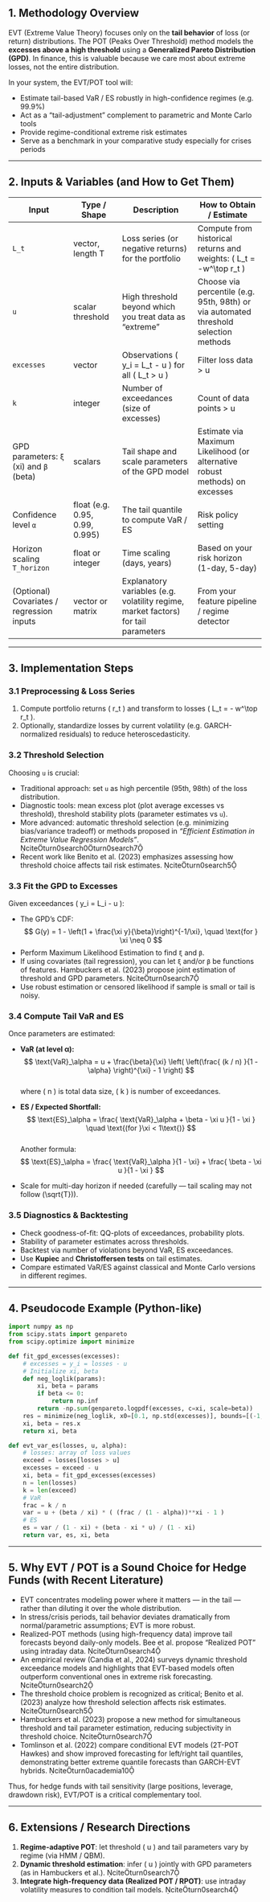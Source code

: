 ## 1. Methodology Overview

EVT (Extreme Value Theory) focuses only on the **tail behavior** of loss (or return) distributions. The POT (Peaks Over Threshold) method models the **excesses above a high threshold** using a **Generalized Pareto Distribution (GPD)**. In finance, this is valuable because we care most about extreme losses, not the entire distribution.

In your system, the EVT/POT tool will:
- Estimate tail-based VaR / ES robustly in high-confidence regimes (e.g. 99.9%)  
- Act as a “tail-adjustment” complement to parametric and Monte Carlo tools  
- Provide regime-conditional extreme risk estimates  
- Serve as a benchmark in your comparative study especially for crises periods  

---

## 2. Inputs & Variables (and How to Get Them)

| Input | Type / Shape | Description | How to Obtain / Estimate |
|---|---|-----------------------|---------------------------|
| `L_t` | vector, length T | Loss series (or negative returns) for the portfolio | Compute from historical returns and weights: \( L_t = -w^\top r_t \) |
| `u` | scalar threshold | High threshold beyond which you treat data as “extreme” | Choose via percentile (e.g. 95th, 98th) or via automated threshold selection methods |
| `excesses` | vector | Observations \( y_i = L_t - u \) for all \( L_t > u \) | Filter loss data > u |
| `k` | integer | Number of exceedances (size of excesses) | Count of data points > u |
| GPD parameters: `ξ` (xi) and `β` (beta) | scalars | Tail shape and scale parameters of the GPD model | Estimate via Maximum Likelihood (or alternative robust methods) on excesses |
| Confidence level `α` | float (e.g. 0.95, 0.99, 0.995) | The tail quantile to compute VaR / ES | Risk policy setting |
| Horizon scaling `T_horizon` | float or integer | Time scaling (days, years) | Based on your risk horizon (1-day, 5-day) |
| (Optional) Covariates / regression inputs | vector or matrix | Explanatory variables (e.g. volatility regime, market factors) for tail parameters | From your feature pipeline / regime detector |

---

## 3. Implementation Steps

### 3.1 Preprocessing & Loss Series

1. Compute portfolio returns \( r_t \) and transform to losses \( L_t = - w^\top r_t \).  
2. Optionally, standardize losses by current volatility (e.g. GARCH-normalized residuals) to reduce heteroscedasticity.

### 3.2 Threshold Selection

Choosing `u` is crucial:

- Traditional approach: set `u` as high percentile (95th, 98th) of the loss distribution.  
- Diagnostic tools: mean excess plot (plot average excesses vs threshold), threshold stability plots (parameter estimates vs `u`).  
- More advanced: automatic threshold selection (e.g. minimizing bias/variance tradeoff) or methods proposed in *“Efficient Estimation in Extreme Value Regression Models”*. citeturn0search0turn0search7  
- Recent work like Benito et al. (2023) emphasizes assessing how threshold choice affects tail risk estimates. citeturn0search5  

### 3.3 Fit the GPD to Excesses

Given exceedances \( y_i = L_i - u \):

- The GPD’s CDF:  
  $$
  G(y) = 1 - \left(1 + \frac{\xi y}{\beta}\right)^{-1/\xi}, \quad \text{for } \xi \neq 0  
  $$
- Perform Maximum Likelihood Estimation to find `ξ` and `β`.  
- If using covariates (tail regression), you can let `ξ` and/or `β` be functions of features. Hambuckers et al. (2023) propose joint estimation of threshold and GPD parameters. citeturn0search7  
- Use robust estimation or censored likelihood if sample is small or tail is noisy.

### 3.4 Compute Tail VaR and ES

Once parameters are estimated:

- **VaR (at level α):**  
  $$
  \text{VaR}_\alpha = u + \frac{\beta}{\xi} \left( \left(\frac{ (k / n) }{1 - \alpha} \right)^{\xi} - 1 \right)
  $$  
  where \( n \) is total data size, \( k \) is number of exceedances.

- **ES / Expected Shortfall:**  
  $$
  \text{ES}_\alpha = \frac{ \text{VaR}_\alpha + \beta - \xi u }{1 - \xi } \quad \text{(for }\xi < 1\text{)}
  $$  
  Another formula:  
  $$
  \text{ES}_\alpha = \frac{ \text{VaR}_\alpha }{1 - \xi} + \frac{ \beta - \xi u }{1 - \xi }
  $$

- Scale for multi-day horizon if needed (carefully — tail scaling may not follow \(\sqrt{T}\)).

### 3.5 Diagnostics & Backtesting

- Check goodness-of-fit: QQ-plots of exceedances, probability plots.  
- Stability of parameter estimates across thresholds.  
- Backtest via number of violations beyond VaR, ES exceedances.  
- Use **Kupiec** and **Christoffersen tests** on tail estimates.  
- Compare estimated VaR/ES against classical and Monte Carlo versions in different regimes.

---

## 4. Pseudocode Example (Python-like)

```python
import numpy as np
from scipy.stats import genpareto
from scipy.optimize import minimize

def fit_gpd_excesses(excesses):
    # excesses = y_i = losses - u
    # Initialize xi, beta
    def neg_loglik(params):
        xi, beta = params
        if beta <= 0:
            return np.inf
        return -np.sum(genpareto.logpdf(excesses, c=xi, scale=beta))
    res = minimize(neg_loglik, x0=[0.1, np.std(excesses)], bounds=[(-1,2), (1e-6, None)])
    xi, beta = res.x
    return xi, beta

def evt_var_es(losses, u, alpha):
    # losses: array of loss values
    exceed = losses[losses > u]
    excesses = exceed - u
    xi, beta = fit_gpd_excesses(excesses)
    n = len(losses)
    k = len(exceed)
    # VaR
    frac = k / n
    var = u + (beta / xi) * ( (frac / (1 - alpha))**xi - 1 )
    # ES
    es = var / (1 - xi) + (beta - xi * u) / (1 - xi)
    return var, es, xi, beta
```

---

## 5. Why EVT / POT is a Sound Choice for Hedge Funds (with Recent Literature)

- EVT concentrates modeling power where it matters — in the tail — rather than diluting it over the whole distribution.  
- In stress/crisis periods, tail behavior deviates dramatically from normal/parametric assumptions; EVT is more robust.  
- Realized-POT methods (using high-frequency data) improve tail forecasts beyond daily-only models. Bee et al. propose “Realized POT” using intraday data. citeturn0search4  
- An empirical review (Candia et al., 2024) surveys dynamic threshold exceedance models and highlights that EVT-based models often outperform conventional ones in extreme risk forecasting. citeturn0search2  
- The threshold choice problem is recognized as critical; Benito et al. (2023) analyze how threshold selection affects risk estimates. citeturn0search5  
- Hambuckers et al. (2023) propose a new method for simultaneous threshold and tail parameter estimation, reducing subjectivity in threshold choice. citeturn0search7  
- Tomlinson et al. (2022) compare conditional EVT models (2T-POT Hawkes) and show improved forecasting for left/right tail quantiles, demonstrating better extreme quantile forecasts than GARCH-EVT hybrids. citeturn0academia10  

Thus, for hedge funds with tail sensitivity (large positions, leverage, drawdown risk), EVT/POT is a critical complementary tool.

---

## 6. Extensions / Research Directions

1. **Regime-adaptive POT**: let threshold \( u \) and tail parameters vary by regime (via HMM / QBM).  
2. **Dynamic threshold estimation**: infer \( u \) jointly with GPD parameters (as in Hambuckers et al.). citeturn0search7  
3. **Integrate high-frequency data (Realized POT / RPOT)**: use intraday volatility measures to condition tail models. citeturn0search4  
